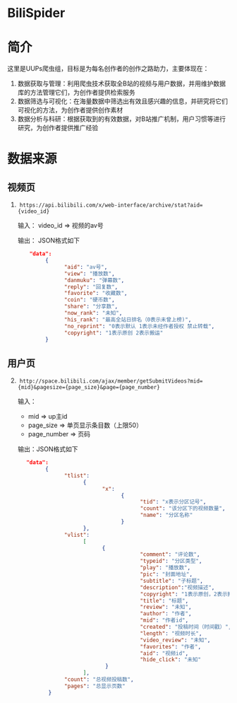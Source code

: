 # BiliSpider

# 简介

这里是UUPs爬虫组，目标是为每名创作者的创作之路助力，主要体现在：
1. 数据获取与管理：利用爬虫技术获取全B站的视频与用户数据，并用维护数据库的方法管理它们，为创作者提供检索服务
2. 数据筛选与可视化：在海量数据中筛选出有效且感兴趣的信息，并研究将它们可视化的方法，为创作者提供创作素材
3. 数据分析与科研：根据获取到的有效数据，对B站推广机制，用户习惯等进行研究，为创作者提供推广经验

# 数据来源

## 视频页
1.  `https://api.bilibili.com/x/web-interface/archive/stat?aid={video_id}`

      输入： video_id => 视频的av号
      
      输出： JSON格式如下
```json
       "data":
            {
                  "aid": "av号",
                  "view": "播放数", 
                  "danmuku": "弹幕数",
                  "reply": "回复数",
                  "favorite": "收藏数",
                  "coin": "硬币数",
                  "share": "分享数",
                  "now_rank": "未知",
                  "his_rank": "最高全站日排名（0表示未曾上榜)",
                  "no_reprint": "0表示默认 1表示未经作者授权 禁止转载",
                  "copyright": "1表示原创 2表示搬运"
            }
 ```
 
## 用户页
2.  `http://space.bilibili.com/ajax/member/getSubmitVideos?mid={mid}&pagesize={page_size}&page={page_number}`
 
      输入：
      * mid => up主id
      * page_size => 单页显示条目数（上限50）
      * page_number => 页码
            
      输出：JSON格式如下
```json
      "data":
            {
                  "tlist":
                        {
                              "x":
                                    {
                                          "tid": "x表示分区记号",
                                          "count": "该分区下的视频数量",
                                          "name": "分区名称"
                                    }
                        },
                  "vlist":
                        [
                              {
                                          "comment": "评论数",
                                          "typeid": "分区类型", 
                                          "play": "播放数",
                                          "pic": "封面地址",
                                          "subtitle": "子标题",
                                          "description":"视频描述",
                                          "copyright": "1表示原创，2表示搬运",
                                          "title": "标题",
                                          "review": "未知",
                                          "author": "作者",
                                          "mid": "作者id",
                                          "created": "投稿时间（时间戳）",
                                          "length": "视频时长",
                                          "video_review": "未知",
                                          "favorites": "作者",
                                          "aid": "视频id",
                                          "hide_click": "未知"
                               }
                        ],
                  "count": "总视频投稿数",
                  "pages": "总显示页数"
             }
```
